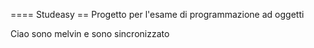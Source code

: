 ==== Studeasy
== Progetto per l'esame di programmazione ad oggetti

Ciao sono melvin e sono sincronizzato